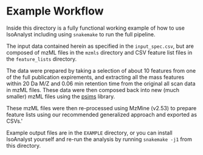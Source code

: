 # Example Workflow

Inside this directory is a fully functional working example of how to use IsoAnalyst
including using `snakemake` to run the full pipeline.

The input data contained herein as specified in the `input_spec.csv`, but are composed
of mzML files in the `mzmls` directory and CSV feature list files in the `feature_lists`
directory.

The data were prepared by taking a selection of about 10 features from one of the full publication
expirements, and extracting all the mass features within 20 Da M/Z and 0.06 min retention time
from the original all scan data in mzML files.
These data were then composed back into new (much smaller) mzML files using the [psims](https://github.com/mobiusklein/psims)
library.

These mzML files were then re-processed using MzMine (v2.53) to prepare feature lists using our
recommended generalized approach and exported as CSVs.'

Example output files are in the `EXAMPLE` directory, or you can install IsoAnalyst yourself
and re-run the analysis by running `snakemake -j1` from this directory.